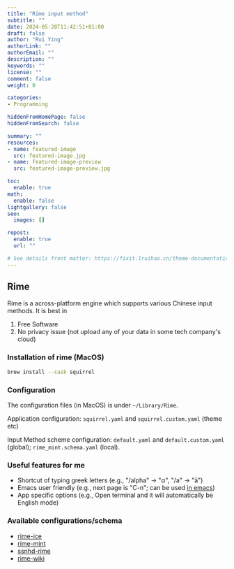 ```yaml
---
title: "Rime input method"
subtitle: ""
date: 2024-05-28T11:42:51+01:00
draft: false
author: "Rui Ying"
authorLink: ""
authorEmail: ""
description: ""
keywords: ""
license: ""
comment: false
weight: 0

categories:
- Programming

hiddenFromHomePage: false
hiddenFromSearch: false

summary: ""
resources:
- name: featured-image
  src: featured-image.jpg
- name: featured-image-preview
  src: featured-image-preview.jpg

toc:
  enable: true
math:
  enable: false
lightgallery: false
seo:
  images: []

repost:
  enable: true
  url: ""

# See details front matter: https://fixit.lruihao.cn/theme-documentation-content/#front-matter
---
```


<!--more-->

## Rime
Rime is a across-platform engine which supports various Chinese input methods. It is best in

1. Free Software
2. No privacy issue (not upload any of your data in some tech company's cloud)

### Installation of rime (MacOS)

``` bash
brew install --cask squirrel
```

### Configuration

The configuration files (in MacOS) is under `~/Library/Rime`.

Application configuration:  `squirrel.yaml` and `squirrel.custom.yaml` (theme etc)

Input Method scheme configuration: `default.yaml` and `default.custom.yaml` (global); `rime_mint.schema.yaml` (local).


### Useful features for me
* Shortcut of typing greek letters (e.g., "/alpha" -> "α", "/a" -> "ā")
* Emacs user friendly (e.g., next page is "C-n"; can be used [in emacs](https://github.com/DogLooksGood/emacs-rime))
* App specific options (e.g., Open terminal and it will automatically be English mode)


### Available configurations/schema

* [rime-ice](https://github.com/iDvel/rime-ice)
* [rime-mint](https://github.com/ayaka14732/awesome-rime)
* [ssnhd-rime](https://github.com/ssnhd/rime)
* [rime-wiki](https://github.com/rime/home/wiki/)
